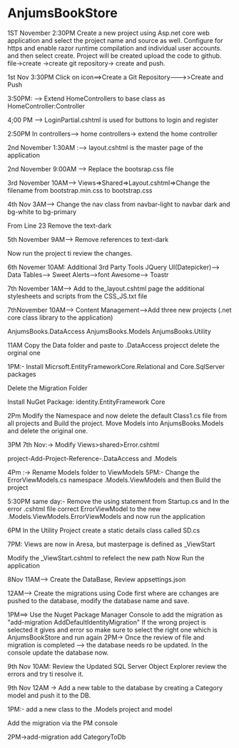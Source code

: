 # AnjumsBookStore

1ST November 2:30PM Create a new project using Asp.net core web application and select the project name and source as well. Configure for https and enable razor runtime compilation and individual user accounts. and then select create. Project will be created
upload the code to github. file->create ->create git repository-> create and push.

1st Nov 3:30PM Click on icon==>Create a Git Repository--->>Create and Push

3:50PM: --> Extend HomeControllers to base class as HomeController:Controller

4;00 PM --> LoginPartial.cshtml is used for buttons to login and register

2:50PM In controllers--> home controllers-> extend the home controller 

2nd November 1:30AM :--> layout.cshtml is the master page of the application

2nd November 9:00AM --> Replace the bootsrap.css file

3rd November 10AM--> Views=>Shared=>Layout.cshtml=>Change the filename from bootstrap.min.css to bootstrap.css

4th Nov 3AM--> Change the nav class from navbar-light to navbar dark and bg-white to bg-primary

From Line 23 Remove the text-dark

5th November 9AM--> Remove references to text-dark

Now run the project ti review the  changes.

6th Novemer 10AM: Additional 3rd Party Tools JQuery UI(Datepicker)--> Data Tables--> Sweet Alerts-->font Awesome--> Toastr

7th November 1AM--> Add to the_layout.cshtml page the additional stylesheets and scripts from the CSS_JS.txt file

7thNovember 10AM--> Content Management-->Add three new projects (.net core class library to the application)

AnjumsBooks.DataAccess
AnjumsBooks.Models
AnjumsBooks.Utility

11AM Copy the Data folder and paste to .DataAccess projecct delete the orginal one

1PM:- Install Micrsoft.EntityFrameworkCore.Relational and Core.SqlServer packages

Delete the Migration Folder

Install NuGet Package: identity.EntityFramework Core

2Pm Modify the Namespace and now delete the default Class1.cs file from all projects and Build the project. Move Models into AnjumsBooks.Models and delete the original one. 

3PM 7th Nov:-> Modify Views>shared>Error.cshtml

project-Add-Project-Reference-.DataAccess and .Models

4Pm :-> Rename Models folder to ViewModels
5PM:- Change the ErrorViewModels.cs namespace .Models.ViewModels and then Build the project

5:30PM same day:- Remove the using statement from Startup.cs and In the error .cshtml file correct ErrorViewModel to the new .Models.ViewModels.ErrorViewModels and now run the application

6PM In the Utility Project create a static details class called SD.cs

7PM: Views are now in Aresa, but masterpage is defined as _ViewStart

Modify the _ViewStart.cshtml to refelect the new path
Now Run the application

8Nov 11AM--> Create the DataBase, Review appsettings.json

12AM--> Create the migrations using Code first where are cchanges are pushed to the database, modify the database name and save.

1PM==> Use the Nuget Package Manager Console to add the migration  as "add-migration AddDefaultIdentityMigration"
If the wrong project is selected it gives and error so make sure to select the right one which is AnjumsBookStore and run again
2PM-> Once the review of file and migration is completed --> the database needs ro be updated. 
In the console update the database now.

9th Nov 10AM: Review the Updated SQL Server Object Explorer review the errors and try ti resolve it.

9th Nov 12AM -> Add a new table to the database by creating a Category model and push it to the DB. 

1PM:- add a new class to the .Models project and model

Add the migration via the PM console

2PM->add-migration add CategoryToDb





 

